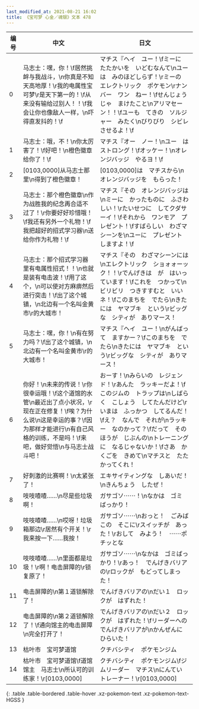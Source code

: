 ```yaml
---
last_modified_at: 2021-08-21 16:02
title: 《宝可梦 心金／魂银》文本 478
---
```

| 编号 | 中文 | 日文 |
| ---- | ---- | ---- |
| 0 | 马志士：嘿，你！\f居然挑衅与我战斗，\n你真是不知天高地厚！\r我的电属性宝可梦\r是天下第一的！\f从来没有输给过别人！！\f我会让你也像敌人一样，\n吓得直发抖的！\f | マチス『ヘイ　ユー！\fミーに　たたかいを　いどむなんて\nユーは　みのほどしらず！\rミーの　エレクトリック　ポケモン\rナンバー　ワン　ねー！\fせんじょうじゃ　まけたこと\nアリマセーン！！\fユーも　てきの　ソルジャー　みたく\nびりびり　シビレさせるよ！\f |
| 1 | 马志士：哦，不！\n你太厉害了！\f好吧！\n橙色徽章给你了！\f | マチス『オー　ノー！\nユー　は　ストロング！\fオッケー！\nオレンジバッジ　やるヨ！\f |
| 2 | [0103,0000]从马志士那里\n得到了橙色徽章！ | [0103,0000]は　マチスから\nオレンジバッジを　もらった！ |
| 3 | 马志士：那个橙色徽章\n作为战胜我的纪念再合适不过了！\r你要好好珍惜哦！\f我还有另外一个礼物！\f我把超好的招式学习器\n送给你作为礼物！\f | マチス『その　オレンジバッジは\nミーに　かったものに　ふさわしい！\rたいせつに　してクダサーイ！\fそれから　ワンモア　プレゼント！\fすばらしい　わざマシーンを\nユーに　プレゼント　しますよ！\f |
| 4 | 马志士：那个招式学习器里有电属性招式！！\n也就是装有电击波！\f用了这个，\n可以使对方麻痹然后进行突击！\f出了这个城镇，\n北边有一个名叫金黄市\r的大城市！ | マチス『その　わざマシーンには\nエレクトリック　ショォォーック！！\rでんげきは　が　はいっています！\fこれを　つかって\nビリビリ　つきすすむと　いいネ！\fこのまちを　でたら\nきたには　ヤマブキ　という\rビッグな　シティが　ありマース！ |
| 5 | 马志士：嘿，你！\n有在努力吗？\f出了这个城镇，\n北边有一个名叫金黄市\r的大城市！ | マチス『ヘイ　ユー！\nがんばって　ますかー？\fこのまちを　でたら\nきたには　ヤマブキ　という\rビッグな　シティが　ありマース！ |
| 6 | 你好！\n未来的传说！\r你很幸运哦！\f这个道馆的水管\n最近出了点小状况，\r现在正在修复！\f唉？为什么说\n这是幸运的事？\f因为那样才能进行\n有自己风格的训练，不是吗！\f来吧，做好觉悟\n与马志士战斗吧！ | おーす！\nみらいの　レジェンド！\rあんた　ラッキーだよ！\fこのジムの　トラップは\nしばらく　こしょう　してたんだけど\rいまは　ふっかつ　してるんだ！\fえ？　なんで　それが\nラッキー　なのかって？\fだって　そのほうが　じぶんの\nトレーニングに　なるじゃないか！\fさあ　かくごを　きめて\nマチスと　たたかってくれ！ |
| 7 | 好刺激的比赛啊！\n太紧张了！ | エキサイティングな　しあいだ！\nきんちょう　したぜ！ |
| 8 | 吱吱喳喳……\n尽是些垃圾啊！ | ガサゴソ⋯⋯！\nなかは　ゴミ　ばっかり！ |
| 9 | 吱吱喳喳……\n哎呀！垃圾箱那边\r居然有个开关！\r我来按一下……我按！ | ガサゴソ⋯⋯\nおっと！　ごみばこの　そこに\rスイッチが　あった！\rおして　みよう！　⋯⋯ポチッとな |
| 10 | 吱吱喳喳……\n里面都是垃圾！\r啊！电击屏障的\r锁复原了！ | ガサゴソ⋯⋯\nなかは　ゴミばっかり！\rあっ！　でんげきバリアの\rロックが　もどってしまった！ |
| 11 | 电击屏障的\n第１道锁解除了！ | でんげきバリアの\nだい１　ロックが　はずれた！ |
| 12 | 电击屏障的\n第２道锁解除了！\f通向馆主的电击屏障\n完全打开了！ | でんげきバリアの\nだい２　ロックが　はずれた！\fリーダーへの　でんげきバリアが\nかんぜんに　ひらいた！ |
| 13 | 枯叶市　宝可梦道馆 | クチバシティ　ポケモンジム |
| 14 | 枯叶市　宝可梦道馆\f道馆馆主　马志士\n所认可的训练家！\r[0103,0000] | クチバシティ　ポケモンジム\fジムリーダー　マチス\nにんてい　トレーナー！\r[0103,0000] |
{: .table .table-bordered .table-hover .xz-pokemon-text .xz-pokemon-text-HGSS }